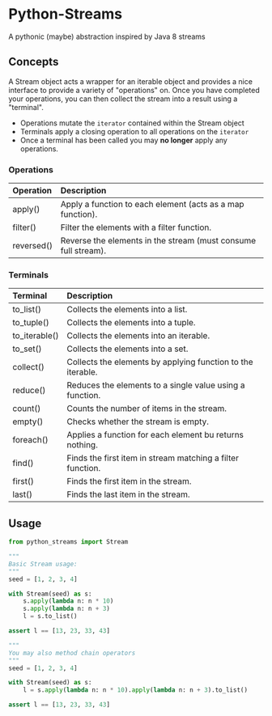 # Python-Streams

A pythonic (maybe) abstraction inspired by Java 8 streams

## Concepts

A Stream object acts a wrapper for an iterable object and provides a nice interface to provide a variety of "operations"
on. Once you have completed your operations, you can then collect the stream into a result using a "terminal".

- Operations mutate the `iterator` contained within the Stream object
- Terminals apply a closing operation to all operations on the `iterator`
- Once a terminal has been called you may **no longer** apply any operations.

### Operations

| Operation  | Description                                                    |
|:-----------|:---------------------------------------------------------------|
| apply()    | Apply a function to each element (acts as a map function).     |
| filter()   | Filter the elements with a filter function.                    |
| reversed() | Reverse the elements in the stream (must consume full stream). |

### Terminals

| Terminal      | Description                                                 |
|:--------------|:------------------------------------------------------------|
| to_list()     | Collects the elements into a list.                          |
| to_tuple()    | Collects the elements into a tuple.                         |
| to_iterable() | Collects the elements into an iterable.                     |
| to_set()      | Collects the elements into a set.                           |
| collect()     | Collects the elements by applying function to the iterable. |
| reduce()      | Reduces the elements to a single value using a function.    |
| count()       | Counts the number of items in the stream.                   |
| empty()       | Checks whether the stream is empty.                         |
| foreach()     | Applies a function for each element bu returns nothing.     |
| find()        | Finds the first item in stream matching a filter function.  |
| first()       | Finds the first item in the stream.                         |
| last()        | Finds the last item in the stream.                          |

## Usage

```python
from python_streams import Stream

"""
Basic Stream usage:
"""
seed = [1, 2, 3, 4]

with Stream(seed) as s:
    s.apply(lambda n: n * 10)
    s.apply(lambda n: n + 3)
    l = s.to_list()

assert l == [13, 23, 33, 43]

"""
You may also method chain operators
"""
seed = [1, 2, 3, 4]

with Stream(seed) as s:
    l = s.apply(lambda n: n * 10).apply(lambda n: n + 3).to_list()

assert l == [13, 23, 33, 43]
```
